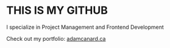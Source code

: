 # THIS IS MY GITHUB
I specialize in Project Management and Frontend Development

Check out my portfolio: [adamcanard.ca](adamcanard.ca)
